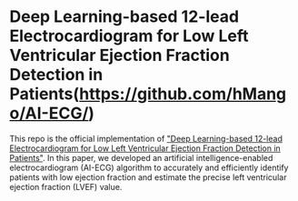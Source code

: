 # Deep Learning-based 12-lead Electrocardiogram for Low Left Ventricular Ejection Fraction Detection in Patients(https://github.com/hMango/AI-ECG/)
This repo is the official implementation of ["Deep Learning-based 12-lead Electrocardiogram for Low Left Ventricular Ejection Fraction Detection in Patients"](https://github.com/hMango/AI-ECG/). In this paper, we developed an artificial intelligence-enabled electrocardiogram (AI-ECG) algorithm to accurately and efficiently identify patients with low ejection fraction and estimate the precise left ventricular ejection fraction (LVEF) value.
